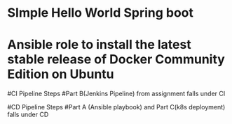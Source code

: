# SImple Hello World Spring boot


# Ansible role to install the latest stable release of Docker Community Edition on Ubuntu

#CI Pipeline Steps
#Part B(Jenkins Pipeline) from assignment falls under CI 

#CD Pipeline Steps
#Part A (Ansible playbook) and Part C(k8s deployment) falls under CD